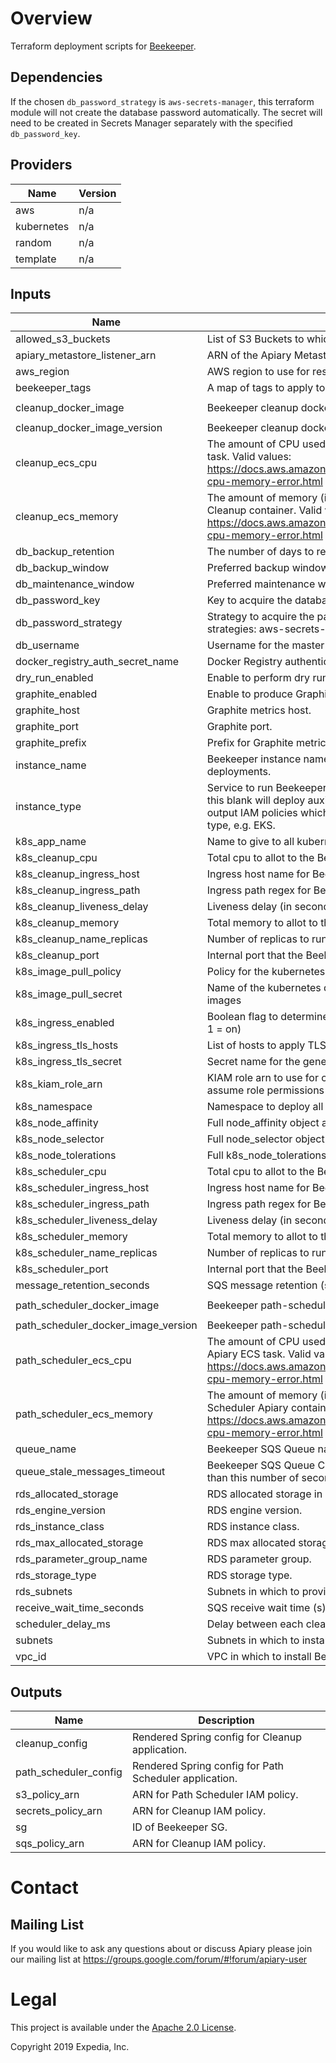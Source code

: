 # Overview
Terraform deployment scripts for [Beekeeper](https://github.com/ExpediaGroup/beekeeper).

## Dependencies
If the chosen `db_password_strategy` is `aws-secrets-manager`, this terraform module will not create the database password automatically. The secret will need to be created in Secrets Manager separately with the specified `db_password_key`.

## Providers

| Name | Version |
|------|---------|
| aws | n/a |
| kubernetes | n/a |
| random | n/a |
| template | n/a |

## Inputs

| Name | Description | Type | Default | Required |
|------|-------------|------|---------|:-----:|
| allowed\_s3\_buckets | List of S3 Buckets to which Beekeeper will have read-write access. | `list` | `[]` | no |
| apiary\_metastore\_listener\_arn | ARN of the Apiary Metastore Listener. | `string` | n/a | yes |
| aws\_region | AWS region to use for resources. | `string` | n/a | yes |
| beekeeper\_tags | A map of tags to apply to resources. | `map` | n/a | yes |
| cleanup\_docker\_image | Beekeeper cleanup docker image. | `string` | `"expediagroup/beekeeper-cleanup"` | no |
| cleanup\_docker\_image\_version | Beekeeper cleanup docker image version. | `string` | `"latest"` | no |
| cleanup\_ecs\_cpu | The amount of CPU used to allocate for the Beekeeper Cleanup ECS task. Valid values: https://docs.aws.amazon.com/AmazonECS/latest/developerguide/task-cpu-memory-error.html | `string` | `"2048"` | no |
| cleanup\_ecs\_memory | The amount of memory (in MiB) used to allocate for the Beekeeper Cleanup container. Valid values: https://docs.aws.amazon.com/AmazonECS/latest/developerguide/task-cpu-memory-error.html | `string` | `"4096"` | no |
| db\_backup\_retention | The number of days to retain backups for the RDS Beekeeper DB. | `string` | `10` | no |
| db\_backup\_window | Preferred backup window for the RDS Beekeeper DB in UTC. | `string` | `"02:00-03:00"` | no |
| db\_maintenance\_window | Preferred maintenance window for the RDS Beekeeper DB in UTC. | `string` | `"wed:03:00-wed:04:00"` | no |
| db\_password\_key | Key to acquire the database password for the strategy specified. | `string` | n/a | yes |
| db\_password\_strategy | Strategy to acquire the password for the RDS instance. Supported strategies: aws-secrets-manager. | `string` | `"aws-secrets-manager"` | no |
| db\_username | Username for the master DB user. | `string` | `"beekeeper"` | no |
| docker\_registry\_auth\_secret\_name | Docker Registry authentication SecretManager secret name. | `string` | `""` | no |
| dry\_run\_enabled | Enable to perform dry runs of deletions only. | `string` | `"false"` | no |
| graphite\_enabled | Enable to produce Graphite metrics - true or false. | `string` | `"false"` | no |
| graphite\_host | Graphite metrics host. | `string` | n/a | yes |
| graphite\_port | Graphite port. | `string` | `"2003"` | no |
| graphite\_prefix | Prefix for Graphite metrics. | `string` | n/a | yes |
| instance\_name | Beekeeper instance name to identify resources in multi-instance deployments. | `string` | `""` | no |
| instance\_type | Service to run Beekeeper on. Supported services: `ecs` (default). Leaving this blank will deploy auxilliary components (e.g. RDS, SQS etc.) and will output IAM policies which can used to create roles for your instance type, e.g. EKS. | `string` | `"ecs"` | no |
| k8s\_app\_name | Name to give to all kubernetes resources that are deployed | `string` | `"beekeeper"` | no |
| k8s\_cleanup\_cpu | Total cpu to allot to the Beekeeper cleanup pod | `string` | `"500m"` | no |
| k8s\_cleanup\_ingress\_host | Ingress host name for Beekeeper cleanup | `string` | `""` | no |
| k8s\_cleanup\_ingress\_path | Ingress path regex for Beekeeper cleanup | `string` | `""` | no |
| k8s\_cleanup\_liveness\_delay | Liveness delay (in seconds) for the Beekeeper Cleanup service | `number` | `60` | no |
| k8s\_cleanup\_memory | Total memory to allot to the Beekeeper cleanup pod | `string` | `"2Gi"` | no |
| k8s\_cleanup\_name\_replicas | Number of replicas to run for Beekeeper cleanup | `number` | `3` | no |
| k8s\_cleanup\_port | Internal port that the Beekeeper Cleanup service runs on | `number` | `8080` | no |
| k8s\_image\_pull\_policy | Policy for the kubernetes orchestrator to pull images. | `string` | `"Always"` | no |
| k8s\_image\_pull\_secret | Name of the kubernetes docker secret to reference for pulling private images | `string` | `""` | no |
| k8s\_ingress\_enabled | Boolean flag to determine if we should create an ingress or not. (0 = off, 1 = on) | `number` | `0` | no |
| k8s\_ingress\_tls\_hosts | List of hosts to apply TLS to the generated kubernetes ingress | `list(string)` | `[]` | no |
| k8s\_ingress\_tls\_secret | Secret name for the generated ingress for TLS support | `string` | `""` | no |
| k8s\_kiam\_role\_arn | KIAM role arn to use for creating a K8S IAM role with the correct assume role permissions | `string` | n/a | yes |
| k8s\_namespace | Namespace to deploy all kubernetes resources to. | `string` | `"beekeeper"` | no |
| k8s\_node\_affinity | Full node\_affinity object as per terraform/kubernetes docs. | `object({})` | `{}` | no |
| k8s\_node\_selector | Full node\_selector object as per terraform/kubernetes docs. | `object({})` | `{}` | no |
| k8s\_node\_tolerations | Full k8s\_node\_tolerations object as per terraform/kubernetes docs. | `object({})` | `{}` | no |
| k8s\_scheduler\_cpu | Total cpu to allot to the Beekeeper scheduler pod | `string` | `"500m"` | no |
| k8s\_scheduler\_ingress\_host | Ingress host name for Beekeeper path-scheduler | `string` | `""` | no |
| k8s\_scheduler\_ingress\_path | Ingress path regex for Beekeeper path-scheduler | `string` | `""` | no |
| k8s\_scheduler\_liveness\_delay | Liveness delay (in seconds) for the Beekeeper Scheduling service | `number` | `60` | no |
| k8s\_scheduler\_memory | Total memory to allot to the Beekeeper scheduler pod | `string` | `"2Gi"` | no |
| k8s\_scheduler\_name\_replicas | Number of replicas to run for Beekeeper path scheduler | `number` | `3` | no |
| k8s\_scheduler\_port | Internal port that the Beekeeper Scheduler service runs on | `number` | `8080` | no |
| message\_retention\_seconds | SQS message retention (s). | `string` | `"604800"` | no |
| path\_scheduler\_docker\_image | Beekeeper path-scheduler image. | `string` | `"expediagroup/beekeeper-path-scheduler-apiary"` | no |
| path\_scheduler\_docker\_image\_version | Beekeeper path-scheduler image version. | `string` | `"latest"` | no |
| path\_scheduler\_ecs\_cpu | The amount of CPU used to allocate for the Beekeeper Path Scheduler Apiary ECS task. Valid values: https://docs.aws.amazon.com/AmazonECS/latest/developerguide/task-cpu-memory-error.html | `string` | `"2048"` | no |
| path\_scheduler\_ecs\_memory | The amount of memory (in MiB) used to allocate for the Beekeeper Path Scheduler Apiary container. Valid values: https://docs.aws.amazon.com/AmazonECS/latest/developerguide/task-cpu-memory-error.html | `string` | `"4096"` | no |
| queue\_name | Beekeeper SQS Queue name. | `string` | `"apiary-beekeeper"` | no |
| queue\_stale\_messages\_timeout | Beekeeper SQS Queue Cloudwatch Alert timeout for messages older than this number of seconds. | `string` | `"1209600"` | no |
| rds\_allocated\_storage | RDS allocated storage in GBs. | `string` | `10` | no |
| rds\_engine\_version | RDS engine version. | `string` | `"8.0"` | no |
| rds\_instance\_class | RDS instance class. | `string` | `"db.t2.micro"` | no |
| rds\_max\_allocated\_storage | RDS max allocated storage (autoscaling) in GBs. | `string` | `100` | no |
| rds\_parameter\_group\_name | RDS parameter group. | `string` | `"default.mysql8.0"` | no |
| rds\_storage\_type | RDS storage type. | `string` | `"gp2"` | no |
| rds\_subnets | Subnets in which to provision Beekeeper RDS DB. | `list` | n/a | yes |
| receive\_wait\_time\_seconds | SQS receive wait time (s). | `string` | `"20"` | no |
| scheduler\_delay\_ms | Delay between each cleanup job that is scheduled in milliseconds. | `string` | `"300000"` | no |
| subnets | Subnets in which to install Beekeeper. | `list` | n/a | yes |
| vpc\_id | VPC in which to install Beekeeper. | `string` | n/a | yes |

## Outputs

| Name | Description |
|------|-------------|
| cleanup\_config | Rendered Spring config for Cleanup application. |
| path\_scheduler\_config | Rendered Spring config for Path Scheduler application. |
| s3\_policy\_arn | ARN for Path Scheduler IAM policy. |
| secrets\_policy\_arn | ARN for Cleanup IAM policy. |
| sg | ID of Beekeeper SG. |
| sqs\_policy\_arn | ARN for Cleanup IAM policy. |



# Contact

## Mailing List
If you would like to ask any questions about or discuss Apiary please join our mailing list at
https://groups.google.com/forum/#!forum/apiary-user

# Legal
This project is available under the [Apache 2.0 License](http://www.apache.org/licenses/LICENSE-2.0.html).

Copyright 2019 Expedia, Inc.
